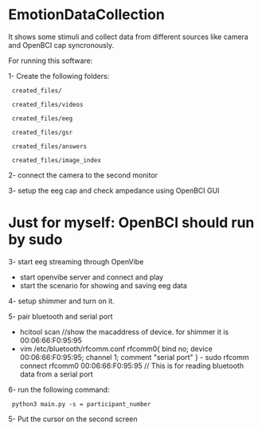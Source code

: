# EmotionDataCollection

It shows some stimuli and collect data from different sources like camera and OpenBCI cap syncronously.

For running this software:

1- Create the following folders:

     created_files/

     created_files/videos

     created_files/eeg

     created_files/gsr

     created_files/answers

     created_files/image_index

2- connect the camera to the second monitor

3- setup the eeg cap and check ampedance using OpenBCI GUI
# Just for myself: OpenBCI should run by sudo

3- start eeg streaming through OpenVibe
   - start openvibe server and connect and play
   - start the scenario for showing and saving eeg data

4- setup shimmer and turn on it.

5- pair bluetooth and serial port
   - hcitool scan //show the macaddress of device. for shimmer it is 00:06:66:F0:95:95
   - vim /etc/bluetooth/rfcomm.conf
        rfcomm0{
           bind no;
           device 00:06:66:F0:95:95;
           channel 1;
           comment "serial port"
        }
    - sudo rfcomm connect rfcomm0 00:06:66:F0:95:95   // This is for reading bluetooth data from a serial port

6- run the following command:

     python3 main.py -s = participant_number

5- Put the cursor on the second screen
